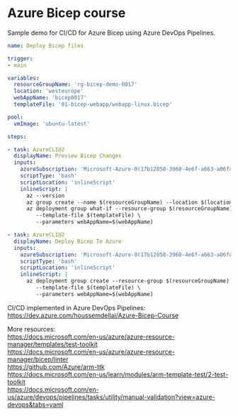 # Azure Bicep course

Sample demo for CI/CD for Azure Bicep using Azure DevOps Pipelines.

```yaml
name: Deploy Bicep files

trigger:
- main

variables:
  resourceGroupName: 'rg-bicep-demo-0017'
  location: 'westeurope'
  webAppName: 'bicep0017'
  templateFile: '01-bicep-webapp/webapp-linux.bicep'

pool:
  vmImage: 'ubuntu-latest'

steps:

- task: AzureCLI@2
  displayName: Preview Bicep Changes
  inputs:
    azureSubscription: 'Microsoft-Azure-0(17b12858-3960-4e6f-a663-a06fdae23428)'
    scriptType: 'bash'
    scriptLocation: 'inlineScript'
    inlineScript: |
      az --version
      az group create --name $(resourceGroupName) --location $(location)
      az deployment group what-if --resource-group $(resourceGroupName) \
         --template-file $(templateFile) \
         --parameters webAppName=$(webAppName)

- task: AzureCLI@2
  displayName: Deploy Bicep To Azure
  inputs:
    azureSubscription: 'Microsoft-Azure-0(17b12858-3960-4e6f-a663-a06fdae23428)'
    scriptType: 'bash'
    scriptLocation: 'inlineScript'
    inlineScript: |
      az deployment group create --resource-group $(resourceGroupName) \
         --template-file $(templateFile) \
         --parameters webAppName=$(webAppName)
```

CI/CD implemented in Azure DevOps Pipelines: https://dev.azure.com/houssemdellai/Azure-Bicep-Course

More resources:  
https://docs.microsoft.com/en-us/azure/azure-resource-manager/templates/test-toolkit  
https://docs.microsoft.com/en-us/azure/azure-resource-manager/bicep/linter  
https://github.com/Azure/arm-ttk  
https://docs.microsoft.com/en-us/learn/modules/arm-template-test/2-test-toolkit  
https://docs.microsoft.com/en-us/azure/devops/pipelines/tasks/utility/manual-validation?view=azure-devops&tabs=yaml  
